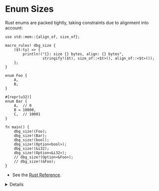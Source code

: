 # Enum Sizes

Rust enums are packed tightly, taking constraints due to alignment into account:

```rust,editable
use std::mem::{align_of, size_of};

macro_rules! dbg_size {
    ($t:ty) => {
        println!("{}: size {} bytes, align: {} bytes",
                 stringify!($t), size_of::<$t>(), align_of::<$t>());
    };
}

enum Foo {
    A,
    B,
}

#[repr(u32)]
enum Bar {
    A,  // 0
    B = 10000,
    C,  // 10001
}

fn main() {
    dbg_size!(Foo);
    dbg_size!(Bar);
    dbg_size!(bool);
    dbg_size!(Option<bool>);
    dbg_size!(&i32);
    dbg_size!(Option<&i32>);
    // dbg_size!(Option<&Foo>);
    // dbg_size!(&Foo);
}
```

* See the [Rust Reference](https://doc.rust-lang.org/reference/type-layout.html).

<details>
    
Key Points: 
 * Internally Rust is using a field (discriminant) to keep track of the enum variant.
 * `Bar` enum demonstrates that there is a way to control the discriminant value and type. If `repr` is removed, the discriminant type takes 2 bytes, becuase 10001 fits 2 bytes.
 * As a niche optimization an enum discriminant is merged with the pointer so that `Option<&Foo>` is the same size as `&Foo`.
 * `Option<bool>` is another example of tight packing.
 * For [some types](https://doc.rust-lang.org/std/option/#representation), Rust guarantees that `size_of::<T>()` equals `size_of::<Option<T>>()`.
 * Zero-sized types allow for efficient implementation of `HashSet` using `HashMap` with `()` as the value.
 * The ty module defines how rustc represents types internally. https://rustc-dev-guide.rust-lang.org/ty.html

</details>
